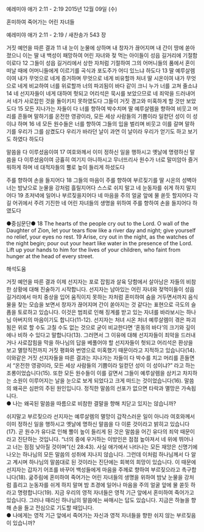 예레미야 애가 2:11 - 2:19 
2015년 12월 09일 (수)

혼미하여 죽어가는 어린 자녀들



예레미야 애가 2:11 - 2:19 / 새찬송가 543 장


거짓 예언을 따른 결과
11 내 눈이 눈물에 상하며 내 창자가 끊어지며 내 간이 땅에 쏟아졌으니 이는 딸 내 백성이 패망하여 어린 자녀와 젖 먹는 아이들이 성읍 길거리에 기절함이로다 12 그들이 성읍 길거리에서 상한 자처럼 기절하여 그의 어머니들의 품에서 혼이 떠날 때에 어머니들에게 이르기를 곡식과 포도주가 어디 있느냐 하도다 13 딸 예루살렘이여 내가 무엇으로 네게 증거하며 무엇으로 네게 비유할까 처녀 딸 시온이여 내가 무엇으로 네게 비교하여 너를 위로할까 너의 파괴됨이 바다 같이 크니 누가 너를 고쳐 줄소냐 14 네 선지자들이 네게 대하여 헛되고 어리석은 묵시를 보았으므로 네 죄악을 드러내어서 네가 사로잡힌 것을 돌이키지 못하였도다 그들이 거짓 경고와 미혹하게 할 것만 보았도다 15 모든 지나가는 자들이 다 너를 향하여 박수치며 딸 예루살렘을 향하여 비웃고 머리를 흔들며 말하기를 온전한 영광이라, 모든 세상 사람들의 기쁨이라 일컫던 성이 이 성이냐 하며 16 네 모든 원수들은 너를 향하여 그들의 입을 벌리며 비웃고 이를 갈며 말하기를 우리가 그를 삼켰도다 우리가 바라던 날이 과연 이 날이라 우리가 얻기도 하고 보기도 하였다 하도다

말씀을 다 이루셨음이여
17 여호와께서 이미 정하신 일을 행하시고 옛날에 명령하신 말씀을 다 이루셨음이여 긍휼히 여기지 아니하시고 무너뜨리사 원수가 너로 말미암아 즐거워하게 하며 네 대적자들의 뿔로 높이 들리게 하셨도다

주를 향하여 손을 들지어다 
18 그들의 마음이 주를 향하여 부르짖기를 딸 시온의 성벽아 너는 밤낮으로 눈물을 강처럼 흘릴지어다 스스로 쉬지 말고 네 눈동자를 쉬게 하지 말지어다 19 초저녁에 일어나 부르짖을지어다 네 마음을 주의 얼굴 앞에 물 쏟듯 할지어다 각 길 어귀에서 주려 기진한 네 어린 자녀들의 생명을 위하여 주를 향하여 손을 들지어다 하였도다

●중심문단●
18 The hearts of the people cry out to the Lord. O wall of the Daughter of Zion, let your tears flow like a river day and night; give yourself no relief, your eyes no rest. 19 Arise, cry out in the night, as the watches of the night begin; pour out your heart like water in the presence of the Lord. Lift up your hands to him for the lives of your children, who faint from hunger at the head of every street.

해석도움





거짓 예언을 따른 결과
이제 선지자는 포로 잡힘과 살육 당함에서 살아남은 자들의 비참한 상황에 대해 진술하기 시작합니다. 선지자는 남아있는 어린 자녀와 젖먹이들이 성읍 길거리에서 마치 중상을 입어 움직이지 못하는 자처럼 혼미하여 숨을 거두면서까지 음식물을 찾는 모습을 보면서 창자가 끊어지며 간이 쏟아지는 것 같다는 표현으로 극도의 슬픔을 토로하고 있습니다. 이것은 범죄로 인해 징계를 받고 있는 자녀를 바라보시는 하나님 아버지의 마음이기도 합니다(11-12). 선지자는 처녀 시온 처녀 예루살렘이 겪은 파괴됨은 위로 할 수도 고칠 수도 없는 것으로 굳이 비교한다면 ‘혼동의 바다’의 크기와 깊이에나 비하 수 있다고 말합니다(13). 그러면서 그 이유에 대해 선지자들이 죄악을 드러내거나 사로잡힘을 막을 하나님의 답을 베풀어야 할 선지자들이 헛되고 어리석은 환상을 보고 멸망직전까지 거짓 평화와 번영으로 미혹했기 때문이라고 지적하고 있습니다(14). 이와같은 거짓 선지자들을 따른 결과는 지나가는 자들이 다 박수를 치고 머리를 흔들면서 “온전한 영광이라, 모든 세상 사람들의 기쁨이라 일컫던 성이 이 성이냐?” 라고 하는 조롱이었습니다(15). 또한 모든 원수들이 이를 갈면서 그들이 예루살렘을 삼키고 차지하는 소원이 이루어지는 날을 눈으로 보게 되었다고 크게 떠드는 것이었습니다(16). 말씀의 왜곡은 심판의 주된 원인입니다. 정직한 말씀의 선포가 없으면 타락과 멸망은 가속됩니다.  
● 나는 왜곡된 말씀을 따름으로 비참한 결말을 향해 치닫고 있지는 않습니까?  

쉬지말고 부르짖으라
선지자는 예루살렘의 멸망이 갑작스러운 일이 아니라 여호와께서 이미 정하신 일을 행하시고 옛날에 명하신 말씀을 다 이룬 것이라고 밝히고 있습니다(17). 곧 원수가 유다로 인해 뿔이 높이 들리게 된 것은 말씀을 어긴 유다의 죄악 때문이라고 진단하는 것입니다. “너의 중에 우거하는 이방인은 점점 높아져서 네 위에 뛰어나고 너는 점점 낮아질 것이며”(신 28:43). 사실 애가에서 나타나는 모든 재앙은 신명기에 나오는 하나님의 모든 말씀의 성취에 지나지 않습니다.  그런데 이처럼 하나님께서 다 알고 계시며 하나님의 말씀대로 된 것이라는 진단에는 회복의 희망이 있습니다. 이 때문에 선지자는 갑자기 어조를 바꾸어 백성들에게 마음을 주께로 향하여 부르짖으라고 촉구합니다(18). 굶주림에 혼미하여 죽어가는 어린 자녀들의 생명을 위하여 밤낮 눈물을 강처럼 흘리고 눈동자를 쉬게 하지 말며 밤 초경에 일어나 마음을 주의 얼굴 앞에 물 쏟듯 하라고 명령합니다(19). 지금 우리의 영적 자녀들은 영적 기근 앞에서 혼미하여 죽어가고 있습니다. 그러나 때리신 하나님의 말씀에는 싸매시는 답도 있습니다. 지금은 하늘을 향해 손을 들고 전심으로 기도할 때입니다.  
● 나에게는 영적 기근 앞에서 죽어가는 자신과 영적 자녀들을 향한 쉬지 않는 부르짖음이 있습니까?